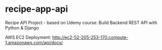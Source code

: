 # recipe-app-api
Recipe API Project - based on Udemy course: Build Backend REST API with Python &amp; Django


AWS EC2 Deployment: http://ec2-52-205-253-170.compute-1.amazonaws.com/api/docs/  
